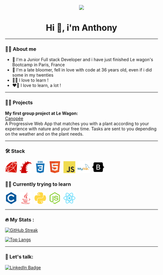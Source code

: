 <div id="header" align="center" >
  <img style="width:12rem;" src="https://media.giphy.com/media/v1.Y2lkPTc5MGI3NjExbmR5dTVhaTVtdnlyMHIyNW1haml4NzNod2FydDd3cXhjeHNwYmI5biZlcD12MV9pbnRlcm5hbF9naWZfYnlfaWQmY3Q9Zw/IoP0PvbbSWGAM/giphy.gif"></img>
  
  <h1>Hi 👋, i'm Anthony</h1>
</div>

---

### :man_technologist: About me
- :floppy_disk: I'm a Junior Full stack Developer and i have just finished Le wagon's Bootcamp in Paris, France
- :blossom: I'm a late bloomer, fell in love with code at 36 years old, even if i did some in my twenties
- :student: I love to learn !
- :heart_on_fire: I love to learn, a lot !

---

### :man_technologist: Projects
<strong>My first group project at Le Wagon:</strong> <br>
<a href="https://github.com/konis1/rails-canopee">Canopée </a> <br>
A Progressive Web App that matches you with a plant according to your experience with nature and your free time. Tasks are sent to you depending on the weather and on the plant needs.

<!--Currently working on: -->

---

### :hammer_and_wrench: Stack
<div>
  <img src="https://raw.githubusercontent.com/devicons/devicon/1119b9f84c0290e0f0b38982099a2bd027a48bf1/icons/ruby/ruby-plain.svg" title="Ruby" alt="Ruby" width="40" height="40"/>&nbsp;
  <img src="https://raw.githubusercontent.com/devicons/devicon/1119b9f84c0290e0f0b38982099a2bd027a48bf1/icons/rails/rails-plain.svg" title="Ruby On Rails" alt="Ruby On Rails" width="40" height="40"/>&nbsp;
  <img src="https://github.com/devicons/devicon/blob/master/icons/css3/css3-plain-wordmark.svg"  title="CSS3" alt="CSS" width="40" height="40"/>&nbsp;
  <img src="https://github.com/devicons/devicon/blob/master/icons/html5/html5-original.svg" title="HTML5" alt="HTML" width="40" height="40"/>&nbsp;
  <img src="https://github.com/devicons/devicon/blob/master/icons/javascript/javascript-original.svg" title="JavaScript" alt="JavaScript" width="40" height="40"/>&nbsp;
   <img src="https://github.com/devicons/devicon/blob/master/icons/mysql/mysql-original-wordmark.svg" title="MySQL"  alt="MySQL" width="40" height="40"/>&nbsp;
   <img src="https://raw.githubusercontent.com/devicons/devicon/1119b9f84c0290e0f0b38982099a2bd027a48bf1/icons/bootstrap/bootstrap-plain.svg" title="Bootstrap" alt="Bootstrap" width="40" height="40"/>&nbsp;

   
### :student: Currently trying to learn
  <div>
    <img src="https://raw.githubusercontent.com/devicons/devicon/1119b9f84c0290e0f0b38982099a2bd027a48bf1/icons/c/c-plain.svg" title="C" alt="C" width="40" height="40"/>&nbsp;
    <img src="https://raw.githubusercontent.com/devicons/devicon/1119b9f84c0290e0f0b38982099a2bd027a48bf1/icons/java/java-plain.svg" title="Java" alt="Java" width="40" height="40"/>&nbsp;
    <img src="https://raw.githubusercontent.com/devicons/devicon/1119b9f84c0290e0f0b38982099a2bd027a48bf1/icons/python/python-plain.svg" title="Python" alt="Python" width="40" height="40"/>&nbsp;
    <img src="https://raw.githubusercontent.com/devicons/devicon/1119b9f84c0290e0f0b38982099a2bd027a48bf1/icons/nodejs/nodejs-plain.svg" title="NodeJs" alt="NodeJs" width="40" height="40"/>&nbsp;
    <img src="https://raw.githubusercontent.com/devicons/devicon/1119b9f84c0290e0f0b38982099a2bd027a48bf1/icons/react/react-original.svg" title="React" alt="React" width="40" height="40"/>&nbsp;
  </div>

---

### :fire: My Stats :
[![GitHub Streak](http://github-readme-streak-stats.herokuapp.com?user=konis1&theme=dark&background=000000)](https://git.io/streak-stats)

[![Top Langs](https://github-readme-stats.vercel.app/api/top-langs/?username=konis1&layout=compact&theme=vision-friendly-dark)](https://github.com/anuraghazra/github-readme-stats)

---

### :speech_balloon: Let's talk:
<div id="badges">
  <a href="https://www.linkedin.com/in/anthony-christodoulou/">
    <img src="https://img.shields.io/badge/LinkedIn-blue?style=for-the-badge&logo=linkedin&logoColor=white" alt="LinkedIn Badge"/>
  </a>
</div>

